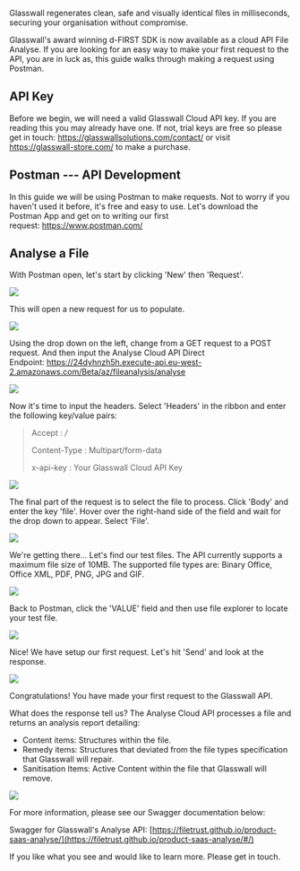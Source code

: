 ﻿
Glasswall regenerates clean, safe and visually identical files in milliseconds, securing your organisation without compromise.

Glasswall's award winning d-FIRST SDK is now available as a cloud API File Analyse. If you are looking for an easy way to make your first request to the API, you are in luck as, this guide walks through making a request using Postman.

## API Key

Before we begin, we will need a valid Glasswall Cloud API key. If you are reading this you may already have one. If not, trial keys are free so please get in touch: <https://glasswallsolutions.com/contact/> or visit <https://glasswall-store.com/> to make a purchase.

## Postman --- API Development

In this guide we will be using Postman to make requests. Not to worry if you haven't used it before, it's free and easy to use. Let's download the Postman App and get on to writing our first request: <https://www.postman.com/>

## Analyse a File

With Postman open, let's start by clicking 'New' then 'Request'.

![](/img/docs/guides/postman-rebuild/img/Rebuild_Postman_2.png)

This will open a new request for us to populate.

![](/img/docs/guides/postman-rebuild/img/Rebuild_Postman_3.png)

Using the drop down on the left, change from a GET request to a POST request. And then input the Analyse Cloud API Direct Endpoint: <https://24dyhnzh5h.execute-api.eu-west-2.amazonaws.com/Beta/az/fileanalysis/analyse>

![](/img/docs/guides/postman-rebuild/img/Rebuild_Postman_4.png)

Now it's time to input the headers. Select 'Headers' in the ribbon and enter the following key/value pairs:

> Accept : */*
>
> Content-Type : Multipart/form-data
>
> x-api-key : Your Glasswall Cloud API Key

![](/docs/guides/postman-rebuild/img/Rebuild_Postman_5.png)

The final part of the request is to select the file to process. Click 'Body' and enter the key 'file'. Hover over the right-hand side of the field and wait for the drop down to appear. Select 'File'.

![](/img/docs/guides/postman-rebuild/img/Rebuild_Postman_6.png)

We're getting there... Let's find our test files. The API currently supports a maximum file size of 10MB. The supported file types are: Binary Office, Office XML, PDF, PNG, JPG and GIF.

![](/img/docs/guides/postman-rebuild/img/Rebuild_Postman_7.png)

Back to Postman, click the 'VALUE' field and then use file explorer to locate your test file.

![](/img/docs/guides/postman-rebuild/img/Rebuild_Postman_8.png)

Nice! We have setup our first request. Let's hit 'Send' and look at the response.

![](/img/docs/guides/postman-rebuild/img/Rebuild_Postman_9.png)

Congratulations! You have made your first request to the Glasswall API.

What does the response tell us? The Analyse Cloud API processes a file and returns an analysis report detailing:

-   Content items: Structures within the file.
-   Remedy items: Structures that deviated from the file types specification that Glasswall will repair.
-   Sanitisation Items: Active Content within the file that Glasswall will remove.

![](/img/docs/guides/postman-rebuild/img/Rebuild_Postman_10.png)



For more information, please see our Swagger documentation below:

Swagger for Glasswall's Analyse API: [https://filetrust.github.io/product-saas-analyse/](https://filetrust.github.io/product-saas-analyse/#/)

If you like what you see and would like to learn more. Please get in touch.